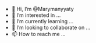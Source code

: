 - 👋 Hi, I’m @Marymanyyaty
- 👀 I’m interested in ...
- 🌱 I’m currently learning ...
- 💞️ I’m looking to collaborate on ...
- 📫 How to reach me ...

<!---
Marymanyyaty/Marymanyyaty is a ✨ special ✨ repository because its `README.md` (this file) appears on your GitHub profile.
You can click the Preview link to take a look at your changes.
--->
